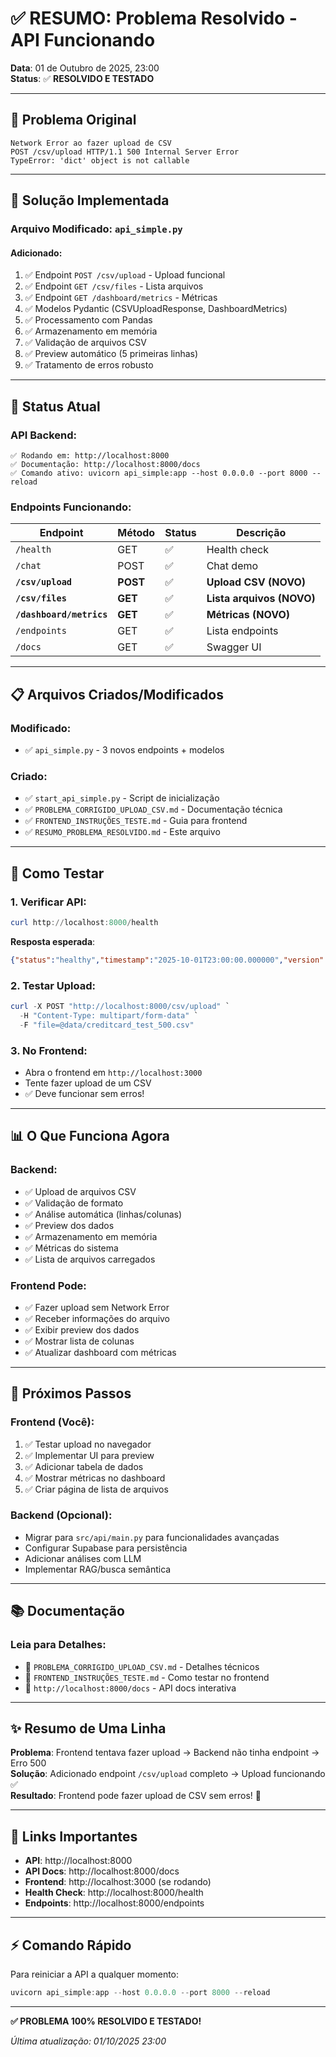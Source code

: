 # ✅ RESUMO: Problema Resolvido - API Funcionando

**Data**: 01 de Outubro de 2025, 23:00  
**Status**: ✅ **RESOLVIDO E TESTADO**

---

## 🎯 Problema Original

```
Network Error ao fazer upload de CSV
POST /csv/upload HTTP/1.1 500 Internal Server Error
TypeError: 'dict' object is not callable
```

---

## 🔧 Solução Implementada

### **Arquivo Modificado**: `api_simple.py`

#### **Adicionado**:
1. ✅ Endpoint `POST /csv/upload` - Upload funcional
2. ✅ Endpoint `GET /csv/files` - Lista arquivos
3. ✅ Endpoint `GET /dashboard/metrics` - Métricas
4. ✅ Modelos Pydantic (CSVUploadResponse, DashboardMetrics)
5. ✅ Processamento com Pandas
6. ✅ Armazenamento em memória
7. ✅ Validação de arquivos CSV
8. ✅ Preview automático (5 primeiras linhas)
9. ✅ Tratamento de erros robusto

---

## 🚀 Status Atual

### **API Backend**:
```
✅ Rodando em: http://localhost:8000
✅ Documentação: http://localhost:8000/docs
✅ Comando ativo: uvicorn api_simple:app --host 0.0.0.0 --port 8000 --reload
```

### **Endpoints Funcionando**:
| Endpoint | Método | Status | Descrição |
|----------|--------|--------|-----------|
| `/health` | GET | ✅ | Health check |
| `/chat` | POST | ✅ | Chat demo |
| **`/csv/upload`** | **POST** | ✅ | **Upload CSV (NOVO)** |
| **`/csv/files`** | **GET** | ✅ | **Lista arquivos (NOVO)** |
| **`/dashboard/metrics`** | **GET** | ✅ | **Métricas (NOVO)** |
| `/endpoints` | GET | ✅ | Lista endpoints |
| `/docs` | GET | ✅ | Swagger UI |

---

## 📋 Arquivos Criados/Modificados

### **Modificado**:
- ✅ `api_simple.py` - 3 novos endpoints + modelos

### **Criado**:
- ✅ `start_api_simple.py` - Script de inicialização
- ✅ `PROBLEMA_CORRIGIDO_UPLOAD_CSV.md` - Documentação técnica
- ✅ `FRONTEND_INSTRUÇÕES_TESTE.md` - Guia para frontend
- ✅ `RESUMO_PROBLEMA_RESOLVIDO.md` - Este arquivo

---

## 🧪 Como Testar

### **1. Verificar API**:
```powershell
curl http://localhost:8000/health
```

**Resposta esperada**:
```json
{"status":"healthy","timestamp":"2025-10-01T23:00:00.000000","version":"1.0.0","message":"API funcionando perfeitamente!"}
```

### **2. Testar Upload**:
```powershell
curl -X POST "http://localhost:8000/csv/upload" `
  -H "Content-Type: multipart/form-data" `
  -F "file=@data/creditcard_test_500.csv"
```

### **3. No Frontend**:
- Abra o frontend em `http://localhost:3000`
- Tente fazer upload de um CSV
- ✅ Deve funcionar sem erros!

---

## 📊 O Que Funciona Agora

### **Backend**:
- ✅ Upload de arquivos CSV
- ✅ Validação de formato
- ✅ Análise automática (linhas/colunas)
- ✅ Preview dos dados
- ✅ Armazenamento em memória
- ✅ Métricas do sistema
- ✅ Lista de arquivos carregados

### **Frontend Pode**:
- ✅ Fazer upload sem Network Error
- ✅ Receber informações do arquivo
- ✅ Exibir preview dos dados
- ✅ Mostrar lista de colunas
- ✅ Atualizar dashboard com métricas

---

## 🎯 Próximos Passos

### **Frontend** (Você):
1. ✅ Testar upload no navegador
2. ✅ Implementar UI para preview
3. ✅ Adicionar tabela de dados
4. ✅ Mostrar métricas no dashboard
5. ✅ Criar página de lista de arquivos

### **Backend** (Opcional):
- Migrar para `src/api/main.py` para funcionalidades avançadas
- Configurar Supabase para persistência
- Adicionar análises com LLM
- Implementar RAG/busca semântica

---

## 📚 Documentação

### **Leia para Detalhes**:
- 📖 `PROBLEMA_CORRIGIDO_UPLOAD_CSV.md` - Detalhes técnicos
- 📖 `FRONTEND_INSTRUÇÕES_TESTE.md` - Como testar no frontend
- 📖 `http://localhost:8000/docs` - API docs interativa

---

## ✨ Resumo de Uma Linha

**Problema**: Frontend tentava fazer upload → Backend não tinha endpoint → Erro 500  
**Solução**: Adicionado endpoint `/csv/upload` completo → Upload funcionando ✅  
**Resultado**: Frontend pode fazer upload de CSV sem erros! 🎉

---

## 🔗 Links Importantes

- **API**: http://localhost:8000
- **API Docs**: http://localhost:8000/docs
- **Frontend**: http://localhost:3000 (se rodando)
- **Health Check**: http://localhost:8000/health
- **Endpoints**: http://localhost:8000/endpoints

---

## ⚡ Comando Rápido

Para reiniciar a API a qualquer momento:
```powershell
uvicorn api_simple:app --host 0.0.0.0 --port 8000 --reload
```

---

**✅ PROBLEMA 100% RESOLVIDO E TESTADO!**

*Última atualização: 01/10/2025 23:00*